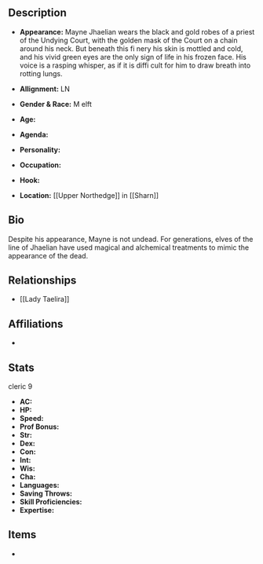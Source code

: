 ## Description
- **Appearance:** Mayne Jhaelian wears the black and gold robes of a priest of the Undying Court, with the golden mask of the Court on a chain around his neck. But beneath this fi nery his skin is mottled and cold, and his vivid green eyes are the only sign of life in his frozen face. His voice is a rasping whisper, as if it is diffi cult for him to draw breath into rotting lungs.

- **Allignment:** LN

- **Gender & Race:** M elft

- **Age:** 

- **Agenda:** 

- **Personality:** 

- **Occupation:** 

- **Hook:** 

- **Location:** [[Upper Northedge]] in [[Sharn]]

## Bio
Despite his appearance, Mayne is not undead. For generations, elves of the line of Jhaelian have used magical and alchemical treatments to mimic the appearance of the dead.

## Relationships
- [[Lady Taelira]]

## Affiliations
- 

## Stats
cleric 9
- **AC:** 
- **HP:** 
- **Speed:** 
- **Prof Bonus:** 
- **Str:** 
- **Dex:** 
- **Con:** 
- **Int:** 
- **Wis:** 
- **Cha:** 
- **Languages:** 
- **Saving Throws:** 
- **Skill Proficiencies:** 
- **Expertise:** 


## Items
- 
